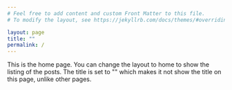 ```yaml
---
# Feel free to add content and custom Front Matter to this file.
# To modify the layout, see https://jekyllrb.com/docs/themes/#overriding-theme-defaults

layout: page
title: ""
permalink: /
---
```


This is the home page. You can change the layout to home to show the listing of the posts.
The title is set to "" which makes it not show the title on this page, unlike other pages.
